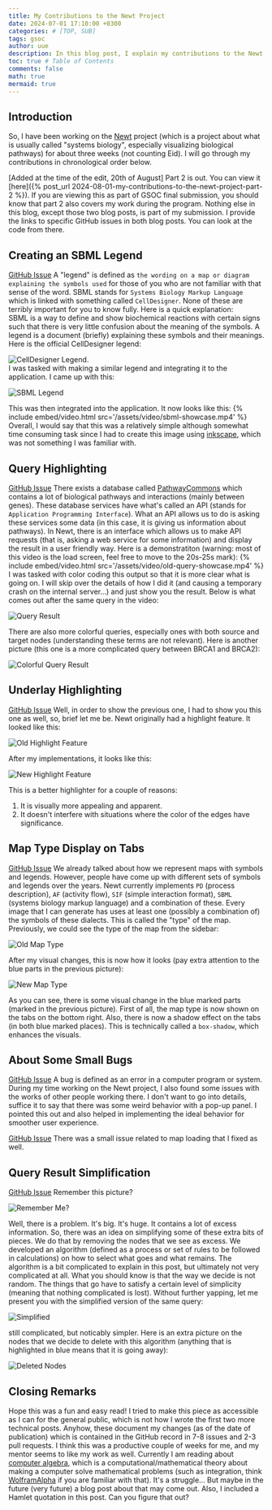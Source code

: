 ```yaml
---
title: My Contributions to the Newt Project
date: 2024-07-01 17:10:00 +0300
categories: # [TOP, SUB]
tags: gsoc
author: uue
description: In this blog post, I explain my contributions to the Newt project over around 3 weeks.
toc: true # Table of Contents
comments: false
math: true
mermaid: true 
---
```


## Introduction
So, I have been working on the [Newt](https://web.newteditor.org/) project (which is a project about what is usually called "systems biology", especially visualizing biological pathways) for about three weeks (not counting Eid). I will go through my contributions in chronological order below.

[Added at the time of the edit, 20th of August] Part 2 is out. You can view it [here]({% post_url 2024-08-01-my-contributions-to-the-newt-project-part-2 %}). If you are viewing this as part of GSOC final submission, you should know that part 2 also covers my work during the program. Nothing else in this blog, except those two blog posts, is part of my submission. I provide the links to specific GitHub issues in both blog posts. You can look at the code from there.

## Creating an SBML Legend
[GitHub Issue](https://github.com/iVis-at-Bilkent/newt/issues/696) A "legend" is defined as `the wording on a map or diagram explaining the symbols used` for those of you who are not familiar with that sense of the word. SBML stands for `Systems Biology Markup Language` which is linked with something called `CellDesigner`. None of these are terribly important for you to know fully. Here is a quick explanation:  
SBML is a way to define and show biochemical reactions with certain signs such that there is very little confusion about the meaning of the symbols. A legend is a document (briefly) explaining these symbols and their meanings. Here is the official CellDesigner legend:


![CellDesigner Legend](/assets/img/CellDesigner.png).  
I was tasked with making a similar legend and integrating it to the application. I came up with this:  


![SBML Legend](/assets/img/sbml-legend.png)


This was then integrated into the application. It now looks like this:
{% 
	include embed/video.html 
	src='/assets/video/sbml-showcase.mp4' 
%}
Overall, I would say that this was a relatively simple although somewhat time consuming task since I had to create this image using [inkscape](https://inkscape.org/), which was not something I was familiar with.

## Query Highlighting
[GitHub Issue](https://github.com/iVis-at-Bilkent/newt/issues/389) There exists a database called [PathwayCommons](https://www.pathwaycommons.org/) which contains a lot of biological pathways and interactions (mainly between genes). These database services have what's called an API (stands for `Application Programming Interface`). What an API allows us to do is asking these services some data (in this case, it is giving us information about pathways). In Newt, there is an interface which allows us to make API requests (that is, asking a web service for some information) and display the result in a user friendly way. Here is a demonstratiton (warning: most of this video is the load screen, feel free to move to the 20s-25s mark):
{% 
	include embed/video.html 
	src='/assets/video/old-query-showcase.mp4' 
%}
I was tasked with color coding this output so that it is more clear what is going on. I will skip over the details of how I did it (and causing a temporary crash on the internal server...) and just show you the result. Below is what comes out after the same query in the video:


![Query Result](/assets/img/color-coded-query.png)


There are also more colorful queries, especially ones with both source and target nodes (understanding these terms are not relevant). Here is another picture (this one is a more complicated query between BRCA1 and BRCA2):


![Colorful Query Result](/assets/img/colorful-coded-query.png)

## Underlay Highlighting
[GitHub Issue](https://github.com/iVis-at-Bilkent/newt/issues/713) Well, in order to show the previous one, I had to show you this one as well, so, brief let me be. Newt originally had a highlight feature. It looked like this:


![Old Highlight Feature](/assets/img/old-highlight.png)  

After my implementations, it looks like this:  


![New Highlight Feature](/assets/img/new-highlight.png)  


This is a better highlighter for a couple of reasons:
1. It is visually more appealing and apparent.
2. It doesn't interfere with situations where the color of the edges have significance.

## Map Type Display on Tabs
[GitHub Issue](https://github.com/iVis-at-Bilkent/newt/issues/715) We already talked about how we represent maps with symbols and legends. However, people have come up with different sets of symbols and legends over the years. Newt currently implements `PD` (process description), `AF` (activity flow), `SIF` (simple interaction format), `SBML` (systems biology markup language) and a combination of these. Every image that I can generate has uses at least one (possibly a combination of) the symbols of these dialects. This is called the "type" of the map. Previously, we could see the type of the map from the sidebar:


![Old Map Type](/assets/img/map-type-demo-old.png)  


After my visual changes, this is now how it looks (pay extra attention to the blue parts in the previous picture):


![New Map Type](/assets/img/map-type-demo-new.png)


As you can see, there is some visual change in the blue marked parts (marked in the previous picture). First of all, the map type is now shown on the tabs on the bottom right. Also, there is now a shadow effect on the tabs (in both blue marked places). This is technically called a `box-shadow`, which enhances the visuals.

## About Some Small Bugs
[GitHub Issue](https://github.com/iVis-at-Bilkent/newt/issues/719) A bug is defined as an error in a computer program or system. During my time working on the Newt project, I also found some issues with the works of other people working there. I don't want to go into details, suffice it to say that there was some weird behavior with a pop-up panel. I pointed this out and also helped in implementing the ideal behavior for smoother user experience. 

[GitHub Issue](https://github.com/iVis-at-Bilkent/newt/issues/723) There was a small issue related to map loading that I fixed as well.


## Query Result Simplification
[GitHub Issue](https://github.com/iVis-at-Bilkent/newt/issues/722) Remember this picture?


![Remember Me?](/assets/img/colorful-coded-query.png)


Well, there is a problem. It's big. It's huge. It contains a lot of excess information. So, there was an idea on simplifying some of these extra bits of pieces. We do that by removing the nodes that we see as excess. We developed an algorithm (defined as a process or set of rules to be followed in calculations) on how to select what goes and what remains. The algorithm is a bit complicated to explain in this post, but ultimately not very complicated at all. What you should know is that the way we decide is not random. The things that go have to satisfy a certain level of simplicity (meaning that nothing complicated is lost). Without further yapping, let me present you with the simplified version of the same query:


![Simplified](/assets/img/simplified.png)


still complicated, but noticably simpler. Here is an extra picture on the nodes that we decide to delete with this algorithm (anything that is highlighted in blue means that it is going away):


![Deleted Nodes](/assets/img/deleted-nodes.png)


## Closing Remarks
Hope this was a fun and easy read! I tried to make this piece as accessible as I can for the general public, which is not how I wrote the first two more technical posts. Anyhow, these document my changes (as of the date of publication) which is contained in the GitHub record in 7-8 issues and 2-3 pull requests. I think this was a productive couple of weeks for me, and my mentor seems to like my work as well. Currently I am reading about [computer algebra](https://en.wikipedia.org/wiki/Computer_algebra), which is a computational/mathematical theory about making a computer solve mathematical problems (such as integration, think [WolframAlpha](https://www.wolframalpha.com/) if you are familiar with that). It's a struggle... But maybe in the future (very future) a blog post about that may come out. Also, I included a Hamlet quotation in this post. Can you figure that out? 
